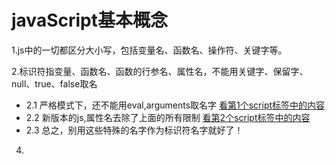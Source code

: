# javaScript基本概念

1.js中的一切都区分大小写，包括变量名、函数名、操作符、关键字等。

2.标识符指变量、函数名、函数的行参名、属性名，不能用关键字、保留字、null、true、false取名
- 2.1 严格模式下，还不能用eval,arguments取名字 [看第1个script标签中的内容](https://github.com/ZZsimon/Pro-Js-Note/blob/master/chapter03_basicConcepts/grammar_01/grammer.html)
- 2.2 新版本的js,属性名去除了上面的所有限制 [看第2个script标签中的内容](https://github.com/ZZsimon/Pro-Js-Note/blob/master/chapter03_basicConcepts/grammar_01/grammer.html)
- 2.3 总之，别用这些特殊的名字作为标识符名字就好了！

4.